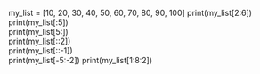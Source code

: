
my_list = [10, 20, 30, 40, 50, 60, 70, 80, 90, 100]
print(my_list[2:6])   
print(my_list[:5])    
print(my_list[5:])    
print(my_list[::2])   
print(my_list[::-1])  
print(my_list[-5:-2]) 
print(my_list[1:8:2])


